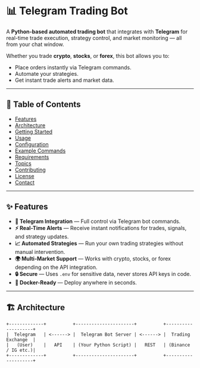 # 📊 Telegram Trading Bot

A **Python-based automated trading bot** that integrates with **Telegram** for real-time trade execution, strategy control, and market monitoring — all from your chat window.

Whether you trade **crypto**, **stocks**, or **forex**, this bot allows you to:
- Place orders instantly via Telegram commands.
- Automate your strategies.
- Get instant trade alerts and market data.

---

## 📜 Table of Contents

- [Features](#-features)
- [Architecture](#-architecture)
- [Getting Started](#-getting-started)
- [Usage](#-usage)
- [Configuration](#-configuration)
- [Example Commands](#-example-commands)
- [Requirements](#-requirements)
- [Topics](#-topics)
- [Contributing](#-contributing)
- [License](#-license)
- [Contact](#-contact)

---

## ✨ Features

- **📲 Telegram Integration** — Full control via Telegram bot commands.
- **⚡ Real-Time Alerts** — Receive instant notifications for trades, signals, and strategy updates.
- **📈 Automated Strategies** — Run your own trading strategies without manual intervention.
- **🌍 Multi-Market Support** — Works with crypto, stocks, or forex depending on the API integration.
- **🔒 Secure** — Uses `.env` for sensitive data, never stores API keys in code.
- **🐳 Docker-Ready** — Deploy anywhere in seconds.

---

## 🏗 Architecture

```plaintext
+-------------+          +----------------------+          +--------------------+
|  Telegram   | <------> |  Telegram Bot Server | <------> |  Trading Exchange  |
|   (User)    |   API    | (Your Python Script) |   REST   | (Binance / IG etc.)|
+-------------+          +----------------------+          +--------------------+

